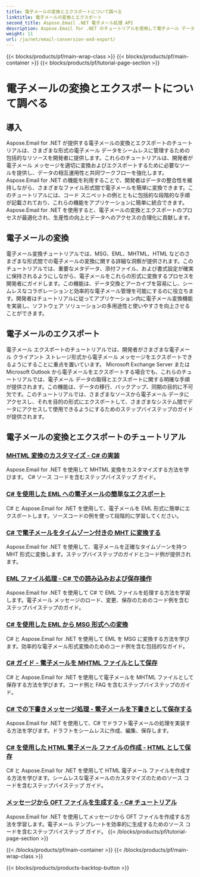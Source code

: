 ```yaml
---
title: 電子メールの変換とエクスポートについて調べる
linktitle: 電子メールの変換とエクスポート
second_title: Aspose.Email .NET 電子メール処理 API
description: Aspose.Email for .NET のチュートリアルを使用して電子メール データ管理をマスターします。電子メールの変換、エクスポート、整合性の維持、添付ファイルの処理。例を挙げてレベルを高めます。
weight: 11
url: /ja/net/email-conversion-and-export/
---
```


{{< blocks/products/pf/main-wrap-class >}}
{{< blocks/products/pf/main-container >}}
{{< blocks/products/pf/tutorial-page-section >}}

# 電子メールの変換とエクスポートについて調べる


## 導入

Aspose.Email for .NET が提供する電子メールの変換とエクスポートのチュートリアルは、さまざまな形式の電子メール データをシームレスに管理するための包括的なリソースを開発者に提供します。これらのチュートリアルは、開発者が電子メール メッセージを適切に変換およびエクスポートするために必要なツールを提供し、データの相互運用性と共同ワークフローを強化します。 Aspose.Email for .NET の機能を利用することで、開発者はデータの整合性を維持しながら、さまざまなファイル形式間で電子メールを簡単に変換できます。このチュートリアルには、コード スニペットの例とともに包括的な段階的な手順が記載されており、これらの機能をアプリケーションに簡単に統合できます。 Aspose.Email for .NET を使用すると、電子メールの変換とエクスポートのプロセスが最適化され、生産性の向上とデータへのアクセスの合理化に貢献します。

## 電子メールの変換

電子メール変換チュートリアルでは、MSG、EML、MHTML、HTML などのさまざまな形式間での電子メールの変換に関する詳細な洞察が提供されます。このチュートリアルでは、重要なメタデータ、添付ファイル、および書式設定が確実に保持されるようにしながら、電子メールをこれらの形式に変換するプロセスを開発者にガイドします。この機能は、データ交換とアーカイブを容易にし、シームレスなコラボレーションと効率的な電子メール管理を可能にするのに役立ちます。開発者はチュートリアルに従ってアプリケーション内に電子メール変換機能を実装し、ソフトウェア ソリューションの多用途性と使いやすさを向上させることができます。

## 電子メールのエクスポート

電子メール エクスポートのチュートリアルでは、開発者がさまざまな電子メール クライアント ストレージ形式から電子メール メッセージをエクスポートできるようにすることに重点を置いています。 Microsoft Exchange Server または Microsoft Outlook から電子メールをエクスポートする場合でも、これらのチュートリアルでは、電子メール データの取得とエクスポートに関する明確な手順が提供されます。この機能は、データの移行、バックアップ、同期の目的に不可欠です。このチュートリアルでは、さまざまなソースから電子メール データにアクセスし、それを目的の形式にエクスポートして、さまざまなシステム間でデータにアクセスして使用できるようにするためのステップバイステップのガイドが提供されます。

## 電子メールの変換とエクスポートのチュートリアル
### [MHTML 変換のカスタマイズ - C# の実装](./customizing-mhtml-conversion-csharp-implementation/)
Aspose.Email for .NET を使用して MHTML 変換をカスタマイズする方法を学びます。 C# ソース コードを含むステップバイステップ ガイド。
### [C# を使用した EML への電子メールの簡単なエクスポート](./effortless-email-export-to-eml-using-csharp/)
C# と Aspose.Email for .NET を使用して、電子メールを EML 形式に簡単にエクスポートします。ソースコードの例を使って段階的に学習してください。
### [C# で電子メールをタイムゾーン付きの MHT に変換する](./converting-email-to-mht-with-timezone-in-csharp/)
Aspose.Email for .NET を使用して、電子メールを正確なタイムゾーンを持つ MHT 形式に変換します。ステップバイステップのガイドとコード例が提供されます。
### [EML ファイル処理 - C# での読み込みおよび保存操作](./eml-file-handling-load-and-save-operations-in-csharp/)
Aspose.Email for .NET を使用して C# で EML ファイルを処理する方法を学習します。電子メール メッセージのロード、変更、保存のためのコード例を含むステップバイステップのガイド。
### [C# を使用した EML から MSG 形式への変換](./converting-eml-to-msg-format-using-csharp/)
C# と Aspose.Email for .NET を使用して EML を MSG に変換する方法を学びます。効率的な電子メール形式変換のためのコード例を含む包括的なガイド。
### [C# ガイド - 電子メールを MHTML ファイルとして保存](./csharp-guide-saving-email-as-mhtml-file/)
C# と Aspose.Email for .NET を使用して電子メールを MHTML ファイルとして保存する方法を学びます。コード例と FAQ を含むステップバイステップのガイド。
### [C# での下書きメッセージ処理 - 電子メールを下書きとして保存する](./draft-message-handling-in-csharp-saving-email-as-draft/)
Aspose.Email for .NET を使用して、C# でドラフト電子メールの処理を実装する方法を学びます。ドラフトをシームレスに作成、編集、保存します。
### [C# を使用した HTML 電子メール ファイルの作成 - HTML として保存](./creating-html-email-files-using-csharp-save-as-html/)
C# と Aspose.Email for .NET を使用して HTML 電子メール ファイルを作成する方法を学びます。シームレスな電子メールのカスタマイズのためのソース コードを含むステップバイステップ ガイド。
### [メッセージから OFT ファイルを生成する - C# チュートリアル](./generating-oft-files-from-messages-csharp-tutorial/)
Aspose.Email for .NET を使用してメッセージから OFT ファイルを作成する方法を学習します。電子メール テンプレートを効率的に生成するためのソース コードを含むステップバイステップ ガイド。
{{< /blocks/products/pf/tutorial-page-section >}}

{{< /blocks/products/pf/main-container >}}
{{< /blocks/products/pf/main-wrap-class >}}

{{< blocks/products/products-backtop-button >}}
